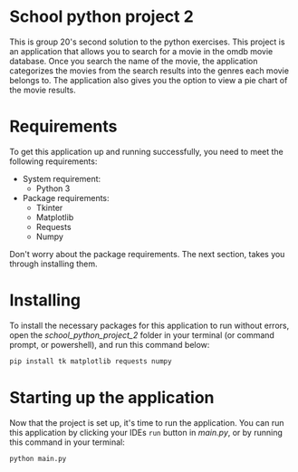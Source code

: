 # School python project 2

This is group 20's second solution to the python exercises. This project is an application that allows you to search for a movie in the omdb movie database. Once you search the name of the movie, the application categorizes the movies from the search results into the genres each movie belongs to. The application also gives you the option to view a pie chart of the movie results.

# Requirements

To get this application up and running successfully, you need to meet the following requirements:
* System requirement:
    * Python 3
* Package requirements:
    * Tkinter
    * Matplotlib
    * Requests
    * Numpy

Don't worry about the package requirements. The next section, takes you through installing them.

# Installing 

To install the necessary packages for this application to run without errors, open the *school_python_project_2* folder in your terminal (or command prompt, or powershell), and run this command below:
```bash
pip install tk matplotlib requests numpy
```

# Starting up the application

Now that the project is set up, it's time to run the application. You can run this application by clicking your IDEs `run` button in *main.py*, or by running this command in your terminal:
```bash
python main.py
```